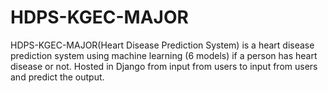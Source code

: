 # HDPS-KGEC-MAJOR
HDPS-KGEC-MAJOR(Heart Disease Prediction System) is a heart disease prediction system using machine learning (6 models) if a person has heart disease or not.
Hosted in Django from input from users to input from users and predict the output.
